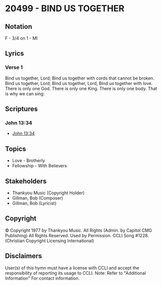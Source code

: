 # 20499 - BIND US TOGETHER

## Notation

F - 3/4 on 1 - MI

## Lyrics

### Verse 1

Bind us together, Lord; Bind us together with cords that cannot be broken. Bind us together, Lord; Bind us together, Lord, Bind us together with love. There is only one God. There is only one King. There is only one body. That is why we can sing:


## Scriptures

### John 13:34

- [John 13:34](https://www.biblegateway.com/passage/?search=John%2013%3A34)


## Topics

- Love - Brotherly
- Fellowship - With Believers

## Stakeholders

- Thankyou Music (Copyright Holder)
- Gillman, Bob (Composer)
- Gillman, Bob (Lyricist)

## Copyright

© Copyright 1977 by Thankyou Music.  All Rights (Admin. by Capitol CMG Publishing) All Rights Reserved. Used by Permission. CCLI Song #1228.
(Christian Copyright Licensing International)

## Disclaimers

User(s) of this hymn must have a license with CCLI and accept the responsibility of reporting its usage to CCLI.
Note: Refer to "Additional Information" For contact information.

